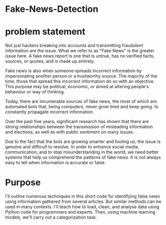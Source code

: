 # Fake-News-Detection

# problem statement

Not just hackers breaking into accounts and transmitting fraudulent information are the issue. What we refer to as "Fake News" is the greater issue here. A fake news report is one that is untrue, has no verified facts, sources, or quotes, and is made up entirely.

Fake news is also when someone spreads incorrect information by impersonating another person or a trustworthy source. The majority of the time, those that spread this incorrect information do so with an objective. This purpose may be political, economic, or aimed at altering people's behaviour or way of thinking.

Today, there are innumerable sources of fake news, the most of which are automated bots that, being computers, never grow tired and keep going. to constantly propagate incorrect information

Over the past five years, significant research has shown that there are strong relationships between the transmission of misleading information and elections, as well as with public sentiment on many issues.

Due to the fact that the bots are growing smarter and fooling us, the issue is genuine and difficult to resolve. In order to enhance social media, communication, and to stop misunderstanding in the world, we need better systems that help us comprehend the patterns of fake news. It is not always easy to tell when information is accurate or false.

# Purpose

I'll outline numerous techniques in this short code for identifying false news using information gathered from several articles. But similar methods can be used in many contexts. I'll teach how to load, clean, and analyse data using Python code for programmers and experts. Then, using machine learning models, we'll carry out a categorization task.

